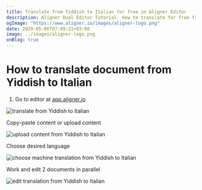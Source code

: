 ```yaml
---
title: Translate from Yiddish to Italian for free in Aligner Editor
description: Aligner Dual Editor Tutorial. How to translate for free from Yiddish to Italian. Aligner is multilingual document management platform. 
ogImage: "https://www.aligner.io/images/aligner-logo.png"
date: 2020-05-06T07:09:21+03:00
image: ../images/aligner-logo.png
onBlog: true
---
```


# How to translate document from Yiddish to Italian

1. Go to editor at [app.aligner.io](https://app.aligner.io "Aligner App web page")

![translate from Yiddish to Italian](../aligner-blank-editor.png "translate from Yiddish to Italian")

Copy-paste content or upload content

![upload content from Yiddish to Italian](../aligner-uploaded-document.png "upload content from Yiddish to Italian")

Choose desired language

![choose machine translation from Yiddish to Italian](../aligner-language-dropdown.png "choose machine translation from Yiddish to Italian")

Work and edit 2 documents in parallel

![edit translation from Yiddish to Italian](../aligner-double-sitded-editor.png "edit translation from Yiddish to Italian")


